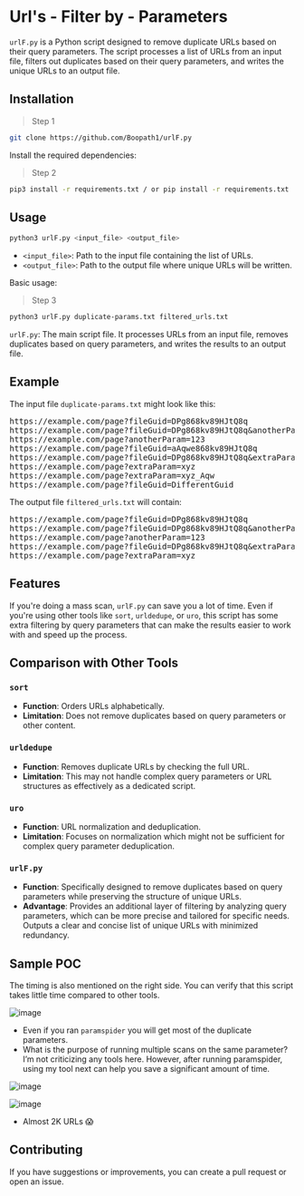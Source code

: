 # Url's - Filter by - Parameters
`urlF.py` is a Python script designed to remove duplicate URLs based on their query parameters. The script processes a list of URLs from an input file, filters out duplicates based on their query parameters, and writes the unique URLs to an output file.

## Installation

> Step 1
```sh
git clone https://github.com/Boopath1/urlF.py
```

Install the required dependencies:
> Step 2
```sh
pip3 install -r requirements.txt / or pip install -r requirements.txt
```

## Usage
```sh
python3 urlF.py <input_file> <output_file>
```

- `<input_file>`: Path to the input file containing the list of URLs.
- `<output_file>`: Path to the output file where unique URLs will be written.

Basic usage:
> Step 3
```sh
python3 urlF.py duplicate-params.txt filtered_urls.txt
```
`urlF.py`: The main script file. It processes URLs from an input file, removes duplicates based on query parameters, and writes the results to an output file.

## Example
The input file `duplicate-params.txt` might look like this:
<pre>
https://example.com/page?fileGuid=DPg868kv89HJtQ8q
https://example.com/page?fileGuid=DPg868kv89HJtQ8q&anotherParam=123
https://example.com/page?anotherParam=123
https://example.com/page?fileGuid=aAqwe868kv89HJtQ8q
https://example.com/page?fileGuid=DPg868kv89HJtQ8q&extraParam=xyz
https://example.com/page?extraParam=xyz
https://example.com/page?extraParam=xyz_Aqw
https://example.com/page?fileGuid=DifferentGuid
</pre>

The output file `filtered_urls.txt` will contain:
<pre>
https://example.com/page?fileGuid=DPg868kv89HJtQ8q
https://example.com/page?fileGuid=DPg868kv89HJtQ8q&anotherParam=123
https://example.com/page?anotherParam=123
https://example.com/page?fileGuid=DPg868kv89HJtQ8q&extraParam=xyz
https://example.com/page?extraParam=xyz
</pre>


## Features
If you're doing a mass scan, `urlF.py` can save you a lot of time. Even if you're using other tools like `sort`, `urldedupe`, or `uro`, this script has some extra filtering by query parameters that can make the results easier to work with and speed up the process.

## Comparison with Other Tools

### `sort`

- **Function**: Orders URLs alphabetically.
- **Limitation**: Does not remove duplicates based on query parameters or other content.

### `urldedupe`

- **Function**: Removes duplicate URLs by checking the full URL.
- **Limitation**: This may not handle complex query parameters or URL structures as effectively as a dedicated script.

### `uro`

- **Function**: URL normalization and deduplication.
- **Limitation**: Focuses on normalization which might not be sufficient for complex query parameter deduplication.

### `urlF.py`

- **Function**: Specifically designed to remove duplicates based on query parameters while preserving the structure of unique URLs.
- **Advantage**: Provides an additional layer of filtering by analyzing query parameters, which can be more precise and tailored for specific needs. Outputs a clear and concise list of unique URLs with minimized redundancy.

## Sample POC

The timing is also mentioned on the right side. You can verify that this script takes little time compared to other tools.

![image](https://github.com/user-attachments/assets/eec38c30-b47e-4729-a25d-f00cbc3761e0)

- Even if you ran `paramspider` you will get most of the duplicate parameters.
- What is the purpose of running multiple scans on the same parameter? I’m not criticizing any tools here. However, after running paramspider, using my tool next can help you save a significant amount of time.

![image](https://github.com/user-attachments/assets/1f9bdbab-016d-4f53-91fa-dcc5e2d80143)

![image](https://github.com/user-attachments/assets/53982d11-fdef-4465-a7c2-22432e60f416)

- Almost 2K URLs 😱

## Contributing

If you have suggestions or improvements, you can create a pull request or open an issue.
